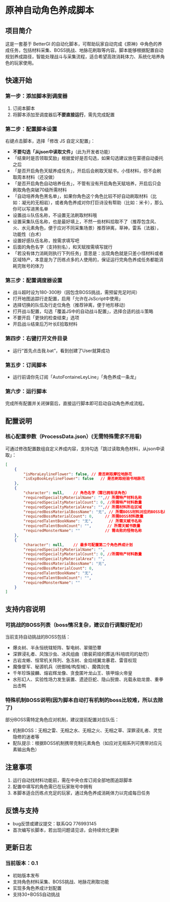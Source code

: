 # 原神自动角色养成脚本

## 项目简介
这是一套基于 BetterGI 的自动化脚本，可帮助玩家自动完成《原神》中角色的养成任务，包括材料采集、BOSS挑战、地脉花刷取等内容。脚本能够根据配置自动规划养成路径，智能处理战斗与采集流程，适合希望高效消耗体力、系统化培养角色的玩家使用。

## 快速开始

### 第一步：添加脚本到调度器
1. 订阅本脚本
2. 将脚本添加至调度器后**不要直接运行**，需先完成配置

### 第二步：配置脚本设置
右键点击脚本，选择「修改 JS 自定义配置」：
- **不要勾选「从json中读取文件」**（此为开发者功能）
- 「结束时是否领取奖励」根据爱好是否勾选，如果勾选建议放在蒙德自动委托之后
- 「是否开启角色天赋养成任务」，开启后会刷取天赋书，小怪材料，但不会刷取周本材料（还没做）
- 「是否开启角色自动培养任务」，不管有没有开启角色天赋培养，开启后只会刷取角色突破70级所需材料
- 「自动培养角色黑名单」，如果你角色这个角色比较不好自动刷取材料（比如：凝光的无相岩），或者角色养成对你打巨诗没有帮助（比如：米卡），那么你可以写进黑名单
- 设置战斗队伍名称，不设置无法刷取材料哦
- 设置采集队伍名称，也是最好填上，不然一些材料拾取不了（推荐包含风、火、水元素角色，便于应对不同采集场景）推荐钟离，草神，雷系（法器），功能性（白术）
- 设置好感队伍名称，按需求填写吧
- 后面的角色名字（支持别名），和天赋按需填写就行
- 「若没有体力消耗则执行下列任务」意思是：出现角色就是只差小怪材料或者区域特产，本意是为了历练点多的人使用的，保证运行完角色养成任务都能消耗完账号的体力

### 第三步：配置调度器设置
- 战斗超时设为180-300秒（因包含BOSS挑战，需预留充足时间）
- 打开地图追踪行走配置，启用「允许在JsScript中使用」
- 选择切换的队伍及行走位角色（推荐钟离，便于地形移动）
- 打开战斗配置，勾选「覆盖JS中的自动战斗配置」，选择合适的战斗策略
- 不要开启「更快的检查结束」选项
- 开启战斗结束后万叶长E拾取材料

### 第四步：右键打开文件目录
- 运行“首先点击我.bat”，看到创建了User就算成功

### 第五步：订阅脚本
- 运行前请你先订阅「AutoFontaineLeyLine」「角色养成一条龙」

### 第六步：运行脚本
完成所有配置并关闭弹窗后，直接运行脚本即可启动自动角色养成流程。


## 配置说明
### 核心配置参数（ProcessData.json）(无需特殊需求不用看)
可通过修改配置数组自定义养成内容，支持勾选「跳过读取角色材料，从json中读取」：
```json
[
    {
        "isMoraLeylineFlower": false, // 是否刷取摩拉地脉花
        "isExpBookLeylineFlower": false   // 是否刷取经验书地脉花
    },
    {
        "character": null,    // 角色名字（需已拥有该角色）
        "requiredSpecialtyMaterialName": "",// 所需特产材料名称
        "requiredSpecialtyMaterialCount": 0, //所需特产材料数量
        "requiredSpecialtyMaterialArea": "",// 所需材料所在区域
        "requiredBossMaterialBossName": "无", // 所需BOSS材料对应的BOSS名称
        "requiredBossMaterialCount": 0,     // 所需BOSS材料数量
        "requiredTalentBookName": "无",       // 所需天赋书名称
        "requiredTalentBookCount": "",       // 所需天赋书数量
        "requiredMonsterName": ""           // 需击败的怪物名称
    },
    {
        "character": null,    // 最多可配置第二个角色养成计划
        "requiredSpecialtyMaterialName": "",
        "requiredSpecialtyMaterialCount": 0, //所需特产材料数量
        "requiredSpecialtyMaterialArea": "",
        "requiredBossMaterialBossName": "无",
        "requiredBossMaterialCount": 0,
        "requiredTalentBookName": "无",
        "requiredTalentBookCount": "",
        "requiredMonsterName": ""
    }
]
```


## 支持内容说明
### 可挑战的BOSS列表（boss情况复杂，建议自行调整好配对）
当前支持自动挑战的BOSS包括：
- 爆炎树、半永恒统辖矩阵、掣电树、翠翎恐蕈
- 深罪浸礼者、风蚀沙虫、冰风组曲（歌裴莉娅的葬送/科培琉司的劫罚）
- 古岩龙蜥、恒常机关阵列、急冻树、金焰绒翼龙暴君、雷音权现
- 魔像督军、秘源机兵（统御械/构型械）、魔偶剑鬼
- 千年珍珠骏麟、熔岩辉龙像、贪食匿叶龙山王、铁甲熔火帝皇
- 水形幻人、实验性场力发生装置、遗迹巨蛇、隐山猊兽、兆载永劫龙兽、重拳出击鸭

### 特殊机制BOSS说明(因为脚本自动打有机制的boss比较难，所以去除了)
部分BOSS需特定角色应对机制，建议提前配置对应队伍：
- 机制BOSS：无相之雷、无相之水、无相之火、无相之草、深罪浸礼者、灵觉隐修的迷者等
- 配队提示：根据BOSS机制携带克制元素角色（如应对无相系列可携带对应元素输出角色）


## 注意事项
1. 运行自动找材料功能前，需在中央仓库订阅全部地图追踪脚本
2. 配置中填写的角色需已在玩家账号中拥有
3. 本脚本适合历练点充足的玩家，通过角色养成消耗体力以完成每日任务


## 反馈与支持
-  bug反馈或建议提交：联系QQ 776993145
-  首次编写长脚本，若出现问题请见谅，会持续优化更新

## 更新日志
### 当前版本：0.1
- 初始版本发布
- 支持角色材料采集、BOSS挑战、地脉花刷取功能
- 实现多角色养成计划配置
- 支持30+BOSS自动挑战